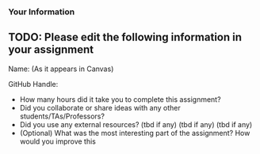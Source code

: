 ### Your Information
## TODO: Please edit the following information in your assignment

Name: (As it appears in Canvas)

GitHub Handle:

- How many hours did it take you to complete this assignment?
- Did you collaborate or share ideas with any other students/TAs/Professors?
- Did you use any external resources?
(tbd if any)
(tbd if any)
(tbd if any)
- (Optional) What was the most interesting part of the assignment? How would you improve this 



